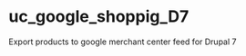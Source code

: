 uc_google_shoppig_D7
====================

Export products to google merchant center feed for Drupal 7